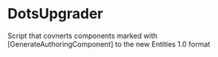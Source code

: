 # DotsUpgrader
Script that covnerts components marked with [GenerateAuthoringComponent] to the new Entities 1.0 format
